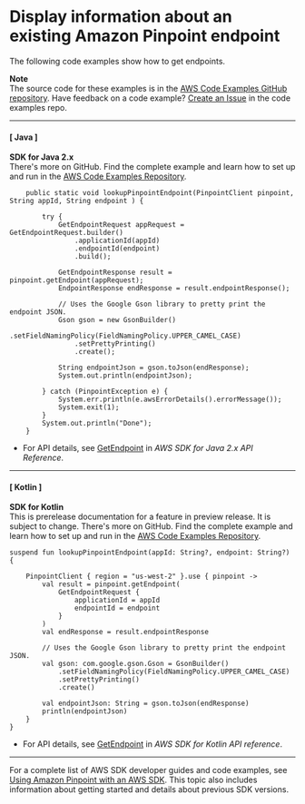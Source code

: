 # Display information about an existing Amazon Pinpoint endpoint<a name="example_pinpoint_GetEndpoint_section"></a>

The following code examples show how to get endpoints\.

**Note**  
The source code for these examples is in the [AWS Code Examples GitHub repository](https://github.com/awsdocs/aws-doc-sdk-examples)\. Have feedback on a code example? [Create an Issue](https://github.com/awsdocs/aws-doc-sdk-examples/issues/new/choose) in the code examples repo\. 

------
#### [ Java ]

**SDK for Java 2\.x**  
 There's more on GitHub\. Find the complete example and learn how to set up and run in the [AWS Code Examples Repository](https://github.com/awsdocs/aws-doc-sdk-examples/tree/main/javav2/example_code/pinpoint#readme)\. 
  

```
    public static void lookupPinpointEndpoint(PinpointClient pinpoint, String appId, String endpoint ) {

        try {
            GetEndpointRequest appRequest = GetEndpointRequest.builder()
                .applicationId(appId)
                .endpointId(endpoint)
                .build();

            GetEndpointResponse result = pinpoint.getEndpoint(appRequest);
            EndpointResponse endResponse = result.endpointResponse();

            // Uses the Google Gson library to pretty print the endpoint JSON.
            Gson gson = new GsonBuilder()
                .setFieldNamingPolicy(FieldNamingPolicy.UPPER_CAMEL_CASE)
                .setPrettyPrinting()
                .create();

            String endpointJson = gson.toJson(endResponse);
            System.out.println(endpointJson);

        } catch (PinpointException e) {
            System.err.println(e.awsErrorDetails().errorMessage());
            System.exit(1);
        }
        System.out.println("Done");
    }
```
+  For API details, see [GetEndpoint](https://docs.aws.amazon.com/goto/SdkForJavaV2/pinpoint-2016-12-01/GetEndpoint) in *AWS SDK for Java 2\.x API Reference*\. 

------
#### [ Kotlin ]

**SDK for Kotlin**  
This is prerelease documentation for a feature in preview release\. It is subject to change\.
 There's more on GitHub\. Find the complete example and learn how to set up and run in the [AWS Code Examples Repository](https://github.com/awsdocs/aws-doc-sdk-examples/tree/main/kotlin/services/pinpoint#code-examples)\. 
  

```
suspend fun lookupPinpointEndpoint(appId: String?, endpoint: String?) {

    PinpointClient { region = "us-west-2" }.use { pinpoint ->
        val result = pinpoint.getEndpoint(
            GetEndpointRequest {
                applicationId = appId
                endpointId = endpoint
            }
        )
        val endResponse = result.endpointResponse

        // Uses the Google Gson library to pretty print the endpoint JSON.
        val gson: com.google.gson.Gson = GsonBuilder()
            .setFieldNamingPolicy(FieldNamingPolicy.UPPER_CAMEL_CASE)
            .setPrettyPrinting()
            .create()

        val endpointJson: String = gson.toJson(endResponse)
        println(endpointJson)
    }
}
```
+  For API details, see [GetEndpoint](https://github.com/awslabs/aws-sdk-kotlin#generating-api-documentation) in *AWS SDK for Kotlin API reference*\. 

------

For a complete list of AWS SDK developer guides and code examples, see [Using Amazon Pinpoint with an AWS SDK](sdk-general-information-section.md)\. This topic also includes information about getting started and details about previous SDK versions\.